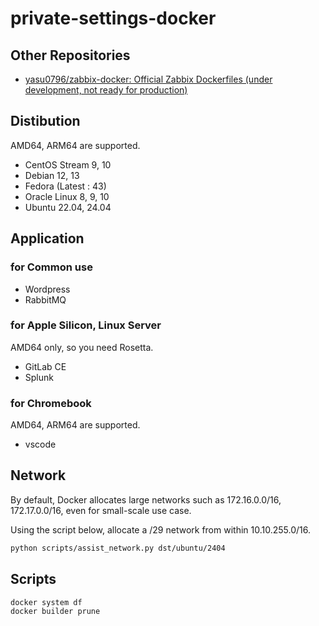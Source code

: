 # private-settings-docker

## Other Repositories

- [yasu0796/zabbix-docker: Official Zabbix Dockerfiles (under development, not ready for production)](https://github.com/yasu0796/zabbix-docker)

## Distibution

AMD64, ARM64 are supported.

- CentOS Stream 9, 10
- Debian 12, 13
- Fedora (Latest : 43)
- Oracle Linux 8, 9, 10
- Ubuntu 22.04, 24.04

## Application

### for Common use

- Wordpress
- RabbitMQ

### for Apple Silicon, Linux Server

AMD64 only, so you need Rosetta.

- GitLab CE
- Splunk

### for Chromebook

AMD64, ARM64 are supported.

- vscode

## Network

By default, Docker allocates large networks such as 172.16.0.0/16, 172.17.0.0/16, even for small-scale use case.

Using the script below, allocate a /29 network from within 10.10.255.0/16.

```bash
python scripts/assist_network.py dst/ubuntu/2404
```

## Scripts

```bash
docker system df
docker builder prune
```